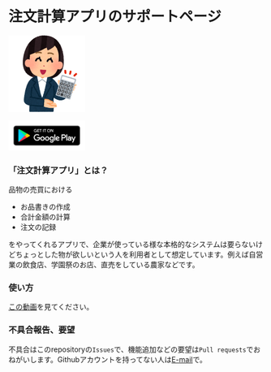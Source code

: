 # 注文計算アプリのサポートページ

<img src="images/icon.png" width=30%/>

<a href="https://play.google.com/store/apps/details?id=jp.gottadiveintopython.chumon_kesan"><img src="images/google-play-badge.png" width=30%/></a>

### 「注文計算アプリ」とは？

品物の売買における

- お品書きの作成
- 合計金額の計算
- 注文の記録

をやってくれるアプリで、企業が使っている様な本格的なシステムは要らないけどちょっとした物が欲しいという人を利用者として想定しています。例えば自営業の飲食店、学園祭のお店、直売をしている農家などです。

### 使い方

[この動画](https://youtu.be/WAOYkFyuWwY)を見てください。

### 不具合報告、要望

不具合はこのrepositoryの`Issues`で、機能追加などの要望は`Pull requests`でおねがいします。Githubアカウントを持ってない人は[E-mail](mailto:flow4re2c@gmail.com)で。
